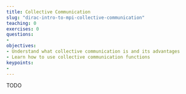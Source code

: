 ```yaml
---
title: Collective Communication
slug: "dirac-intro-to-mpi-collective-communication"
teaching: 0
exercises: 0
questions:
-
objectives:
- Understand what collective communication is and its advantages
- Learn how to use collective communication functions
keypoints:
-
---
```




TODO
